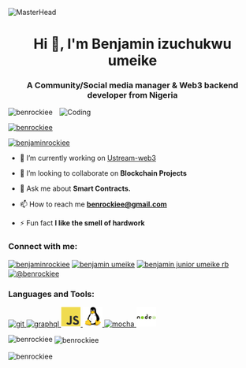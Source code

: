 ![MasterHead](https://media.giphy.com/media/RbDKaczqWovIugyJmW/giphy.gif)
<h1 align="center">Hi 👋, I'm Benjamin izuchukwu umeike</h1>
<h3 align="center">A Community/Social media manager & Web3 backend developer from Nigeria</h3>
  <img align="right" alt="Coding" width="400" src= "http://www.clickmee.in/assets/aboutus.gif"


<p align="left"> <img src="https://komarev.com/ghpvc/?username=benrockiee&label=Profile%20views&color=0e75b6&style=flat" alt="benrockiee" /> </p>

<p align="left"> <a href="https://github.com/ryo-ma/github-profile-trophy"><img src="https://github-profile-trophy.vercel.app/?username=benrockiee" alt="benrockiee" /></a> </p>

<p align="left"> <a href="https://twitter.com/benjaminrockiee" target="blank"><img src="https://img.shields.io/twitter/follow/benjaminrockiee?logo=twitter&style=for-the-badge" alt="benjaminrockiee" /></a> </p>

- 🔭 I’m currently working on [Ustream-web3](https://github.com/Ustream-web3/ustream-web3-blockend.git)

- 👯 I’m looking to collaborate on **Blockchain Projects**

- 💬 Ask me about **Smart Contracts.**

- 📫 How to reach me **benrockiee@gmail.com**

- ⚡ Fun fact **I like the smell of hardwork**

<h3 align="left">Connect with me:</h3>
<p align="left">
<a href="https://twitter.com/benjaminrockiee" target="blank"><img align="center" src="https://raw.githubusercontent.com/rahuldkjain/github-profile-readme-generator/master/src/images/icons/Social/twitter.svg" alt="benjaminrockiee" height="30" width="40" /></a>
<a href="https://linkedin.com/in/benjamin umeike" target="blank"><img align="center" src="https://raw.githubusercontent.com/rahuldkjain/github-profile-readme-generator/master/src/images/icons/Social/linked-in-alt.svg" alt="benjamin umeike" height="30" width="40" /></a>
<a href="https://fb.com/benjamin junior umeike rb" target="blank"><img align="center" src="https://raw.githubusercontent.com/rahuldkjain/github-profile-readme-generator/master/src/images/icons/Social/facebook.svg" alt="benjamin junior umeike rb" height="30" width="40" /></a>
<a href="https://instagram.com/@benrockiee" target="blank"><img align="center" src="https://raw.githubusercontent.com/rahuldkjain/github-profile-readme-generator/master/src/images/icons/Social/instagram.svg" alt="@benrockiee" height="30" width="40" /></a>
</p>

<h3 align="left">Languages and Tools:</h3>
<p align="left"> <a href="https://git-scm.com/" target="_blank" rel="noreferrer"> <img src="https://www.vectorlogo.zone/logos/git-scm/git-scm-icon.svg" alt="git" width="40" height="40"/> </a> <a href="https://graphql.org" target="_blank" rel="noreferrer"> <img src="https://www.vectorlogo.zone/logos/graphql/graphql-icon.svg" alt="graphql" width="40" height="40"/> </a> <a href="https://developer.mozilla.org/en-US/docs/Web/JavaScript" target="_blank" rel="noreferrer"> <img src="https://raw.githubusercontent.com/devicons/devicon/master/icons/javascript/javascript-original.svg" alt="javascript" width="40" height="40"/> </a> <a href="https://www.linux.org/" target="_blank" rel="noreferrer"> <img src="https://raw.githubusercontent.com/devicons/devicon/master/icons/linux/linux-original.svg" alt="linux" width="40" height="40"/> </a> <a href="https://mochajs.org" target="_blank" rel="noreferrer"> <img src="https://www.vectorlogo.zone/logos/mochajs/mochajs-icon.svg" alt="mocha" width="40" height="40"/> </a> <a href="https://nodejs.org" target="_blank" rel="noreferrer"> <img src="https://raw.githubusercontent.com/devicons/devicon/master/icons/nodejs/nodejs-original-wordmark.svg" alt="nodejs" width="40" height="40"/> </a> </p>

<p><img align="left" src="https://github-readme-stats.vercel.app/api/top-langs?username=benrockiee&show_icons=true&locale=en&layout=compact" alt="benrockiee" /></p>

<p>&nbsp;<img align="center" src="https://github-readme-stats.vercel.app/api?username=benrockiee&show_icons=true&locale=en" alt="benrockiee" /></p>

<p><img align="center" src="https://github-readme-streak-stats.herokuapp.com/?user=benrockiee&" alt="benrockiee" /></p>
